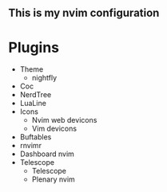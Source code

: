 ## This is my nvim configuration
# Plugins
- Theme
    - nightfly
- Coc
- NerdTree
- LuaLine
- Icons
    - Nvim web devicons
    - Vim devicons
- Buftables
- rnvimr
- Dashboard nvim
- Telescope
    - Telescope
    - Plenary nvim
